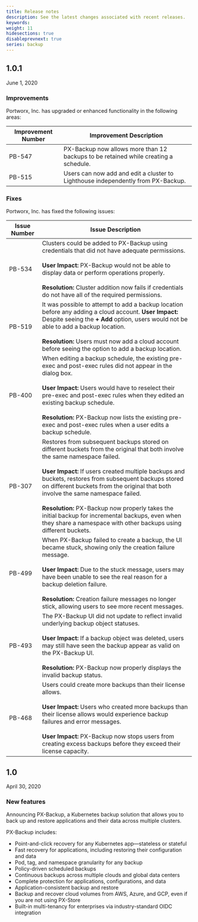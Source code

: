 ```yaml
---
title: Release notes
description: See the latest changes associated with recent releases.
keywords: 
weight: 11
hidesections: true
disableprevnext: true
series: backup
---
```


## 1.0.1

June 1, 2020

### Improvements

Portworx, Inc. has upgraded or enhanced functionality in the following areas:

| **Improvement Number** | **Improvement Description** |
|----|----|
| PB-547 | PX-Backup now allows more than 12 backups to be retained while creating a schedule. |
| PB-515 | Users can now add and edit a cluster to Lighthouse independently from PX-Backup. <!-- need to confirm this. --> |


### Fixes

Portworx, Inc. has fixed the following issues:

|**Issue Number**|**Issue Description**|
|----|----|
| PB-534 | Clusters could be added to PX-Backup using credentials that did not have adequate permissions.<br/><br/>**User Impact:** PX-Backup would not be able to display data or perform operations properly.<br/><br/>**Resolution:** Cluster addition now fails if credentials do not have all of the required permissions. |
| PB-519 | It was possible to attempt to add a backup location before any adding a cloud account. **User Impact:** Despite seeing the **+ Add** option, users would not be able to add a backup location.<br/><br/>**Resolution:** Users must now add a cloud account before seeing the option to add a backup location. |
| PB-400 | When editing a backup schedule, the existing pre-exec and post-exec rules did not appear in the dialog box.<br/><br/>**User Impact:** Users would have to reselect their pre-exec and post-exec rules when they edited an existing backup schedule.<br/><br/>**Resolution:** PX-Backup now lists the existing pre-exec and post-exec rules when a user edits a backup schedule. |
| PB-307 | Restores from subsequent backups stored on different buckets from the original that both involve the same namespace failed. <!-- this is tough to explain and I'm not sure I got it right. -->  <br/><br/>**User Impact:** If users created multiple backups and buckets, restores from subsequent backups stored on different buckets from the original that both involve the same namespace failed.<br/><br/>**Resolution:** PX-Backup now properly takes the initial backup for incremental backups, even when they share a namespace with other backups using different buckets. |
| PB-499 | When PX-Backup failed to create a backup, the UI became stuck, showing only the creation failure message. <br/><br/>**User Impact:**  Due to the stuck message, users may have been unable to see the real reason for a backup deletion failure.<br/><br/>**Resolution:** Creation failure messages no longer stick, allowing users to see more recent messages. |
| PB-493 |The PX-Backup UI did not update to reflect invalid underlying backup object statuses.<br/><br/>**User Impact:** If a backup object was deleted, users may still have seen the backup appear as valid on the PX-Backup UI.<br/><br/>**Resolution:** PX-Backup now properly displays the invalid backup status. |
| PB-468 | Users could create more backups than their license allows.<br/><br/>**User Impact:** Users who created more backups than their license allows would experience backup failures and error messages.<br/><br/>**User Impact:** PX-Backup now stops users from creating excess backups before they exceed their license capacity. |


<!-- I don't think these need release notes
| PB-395 | UI: App view take a long time to load when multiple namespaces were seclected |
| PB-389 | UX: Application View: There should be a refresh button in the App View page |
| PB-486 | There should be a reason displayed when the backup is in deleting state |
| PB-485 | Need help/info icons explaining input fields in credential settings page |
| PB-480 | "Remove" should be disabled when there is no entry in the pod selector during Rule creation |
| PB-479 | When a backup is in Delete pending, we should not show restore option. |
| PB-477 | Enter key doesnt work in search box | 
| PB-455 | Improve error message when stork is not running on the application cluster |
| PB-453 | UI: Namespace selection list must be persistent when the user switches between tabs |
| PB-451 | UI: Goole credential creation: Give an option to upload the json file |
| PB-444 | UX: It should be made clear in the UI that that Kubeconfig can be pasted OR can be uploaded from a file |
| PB-435 | Warning message to user to indicate that backup that belongs to deleted backuplocation will also be deleted. |
| PB-507 | A cluster with a status of **Inactive** is now highlighted when the cluster is down for improved visibility. |
| PB-500 | The field labels in the **Add cloud account** page have been improved. |
| PB-467 | Backsync should avoid printing error while processing Backup location with out bucket. |
-->

## 1.0

April 30, 2020

### New features

Announcing PX-Backup, a Kubernetes backup solution that allows you to back up and restore applications and their data across multiple clusters.

PX-Backup includes:

* Point-and-click recovery for any Kubernetes app—stateless or stateful
* Fast recovery for applications, including restoring their configuration and data
* Pod, tag, and namespace granularity for any backup
* Policy-driven scheduled backups 
* Continuous backups across multiple clouds and global data centers
* Complete protection for applications, configurations, and data
* Application-consistent backup and restore
* Backup and recover cloud volumes from AWS, Azure, and GCP, even if you are not using PX-Store
* Built-in multi-tenancy for enterprises via industry-standard OIDC integration

<!-- 
## 1.0

Month day, 2020

### New features

 * 

### Improvements

Portworx, Inc. has upgraded or enhanced functionality in the following areas:

| **Improvement Number** | **Improvement Description** |
|----|----|


### Fixes

Portworx, Inc. has fixed the following issues:

|**Issue Number**|**Issue Description**|
|----|----|


### Known Issues
Portworx, Inc. is aware of the following issues, check future release notes for fixes:

|**Issue Number**|**Issue Description**|**Workaround**|
|----|----|----| -->




